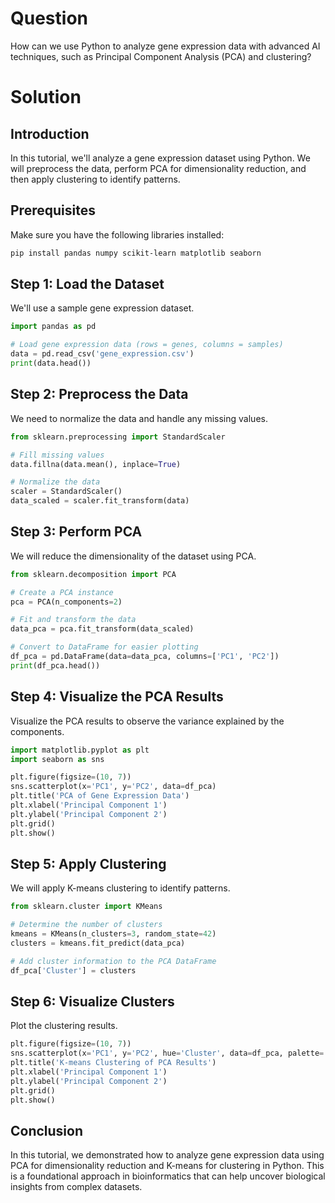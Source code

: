 # Question
How can we use Python to analyze gene expression data with advanced AI techniques, such as Principal Component Analysis (PCA) and clustering?

# Solution

## Introduction
In this tutorial, we'll analyze a gene expression dataset using Python. We will preprocess the data, perform PCA for dimensionality reduction, and then apply clustering to identify patterns.

## Prerequisites
Make sure you have the following libraries installed:
```bash
pip install pandas numpy scikit-learn matplotlib seaborn
```

## Step 1: Load the Dataset
We'll use a sample gene expression dataset.

```python
import pandas as pd

# Load gene expression data (rows = genes, columns = samples)
data = pd.read_csv('gene_expression.csv')
print(data.head())
```

## Step 2: Preprocess the Data
We need to normalize the data and handle any missing values.

```python
from sklearn.preprocessing import StandardScaler

# Fill missing values
data.fillna(data.mean(), inplace=True)

# Normalize the data
scaler = StandardScaler()
data_scaled = scaler.fit_transform(data)
```

## Step 3: Perform PCA
We will reduce the dimensionality of the dataset using PCA.

```python
from sklearn.decomposition import PCA

# Create a PCA instance
pca = PCA(n_components=2)

# Fit and transform the data
data_pca = pca.fit_transform(data_scaled)

# Convert to DataFrame for easier plotting
df_pca = pd.DataFrame(data=data_pca, columns=['PC1', 'PC2'])
print(df_pca.head())
```

## Step 4: Visualize the PCA Results
Visualize the PCA results to observe the variance explained by the components.

```python
import matplotlib.pyplot as plt
import seaborn as sns

plt.figure(figsize=(10, 7))
sns.scatterplot(x='PC1', y='PC2', data=df_pca)
plt.title('PCA of Gene Expression Data')
plt.xlabel('Principal Component 1')
plt.ylabel('Principal Component 2')
plt.grid()
plt.show()
```

## Step 5: Apply Clustering
We will apply K-means clustering to identify patterns.

```python
from sklearn.cluster import KMeans

# Determine the number of clusters
kmeans = KMeans(n_clusters=3, random_state=42)
clusters = kmeans.fit_predict(data_pca)

# Add cluster information to the PCA DataFrame
df_pca['Cluster'] = clusters
```

## Step 6: Visualize Clusters
Plot the clustering results.

```python
plt.figure(figsize=(10, 7))
sns.scatterplot(x='PC1', y='PC2', hue='Cluster', data=df_pca, palette='viridis', legend='full')
plt.title('K-means Clustering of PCA Results')
plt.xlabel('Principal Component 1')
plt.ylabel('Principal Component 2')
plt.grid()
plt.show()
```

## Conclusion
In this tutorial, we demonstrated how to analyze gene expression data using PCA for dimensionality reduction and K-means for clustering in Python. This is a foundational approach in bioinformatics that can help uncover biological insights from complex datasets.